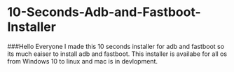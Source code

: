 # 10-Seconds-Adb-and-Fastboot-Installer
###Hello Everyone I made this 10 seconds installer for adb and fastboot so its much eaiser to install adb and fastboot. This installer is availabe for all os from Windows 10 to linux and mac is in devlopment.

